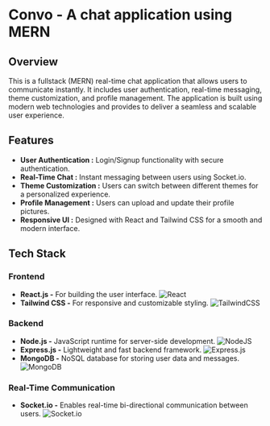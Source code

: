 # Convo - A chat application using MERN

## Overview
This is a fullstack (MERN) real-time chat application that allows users to communicate instantly. It includes user authentication, real-time messaging, theme customization, and profile management. The application is built using modern web technologies and provides to deliver a seamless and scalable user experience.
## Features
- **User Authentication :** Login/Signup functionality with secure authentication.
- **Real-Time Chat :** Instant messaging between users using Socket.io.
- **Theme Customization :** Users can switch between different themes for a personalized experience.
- **Profile Management :** Users can upload and update their profile pictures.
- **Responsive UI :** Designed with React and Tailwind CSS for a smooth and modern interface.

## Tech Stack

### **Frontend**

- **React.js -** For building the user interface. ![React](https://img.shields.io/badge/react-%2320232a.svg?style=for-the-badge&logo=react&logoColor=%2361DAFB)
- **Tailwind CSS -** For responsive and customizable styling. ![TailwindCSS](https://img.shields.io/badge/tailwindcss-%2338B2AC.svg?style=for-the-badge&logo=tailwind-css&logoColor=white)

### **Backend**
- **Node.js -** JavaScript runtime for server-side development. ![NodeJS](https://img.shields.io/badge/node.js-6DA55F?style=for-the-badge&logo=node.js&logoColor=white)
- **Express.js -** Lightweight and fast backend framework. ![Express.js](https://img.shields.io/badge/express.js-%23404d59.svg?style=for-the-badge&logo=express&logoColor=%2361DAFB)
- **MongoDB -** NoSQL database for storing user data and messages. ![MongoDB](https://img.shields.io/badge/MongoDB-%234ea94b.svg?style=for-the-badge&logo=mongodb&logoColor=white)

### **Real-Time Communication**
- **Socket.io -** Enables real-time bi-directional communication between users. ![Socket.io](https://img.shields.io/badge/Socket.io-black?style=for-the-badge&logo=socket.io&badgeColor=010101)










